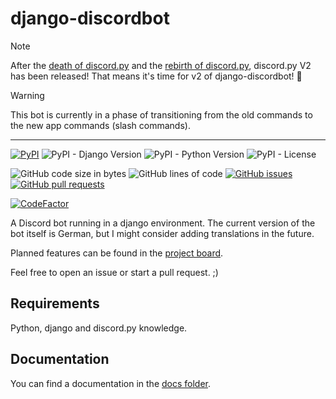 # django-discordbot

> [!NOTE]
> After the [death of discord.py](https://github.com/rafaelurben/django-discordbot/discussions/139) and the [rebirth of discord.py](https://github.com/rafaelurben/django-discordbot/discussions/161), discord.py V2 has been released! That means it's time for v2 of django-discordbot! 🎉

> [!WARNING]
> This bot is currently in a phase of transitioning from the old commands to the new app commands (slash commands).

------

[![PyPI](https://img.shields.io/pypi/v/django-discordbot)](https://pypi.org/project/django-discordbot)
![PyPI - Django Version](https://img.shields.io/pypi/djversions/django-discordbot)
![PyPI - Python Version](https://img.shields.io/pypi/pyversions/django-discordbot)
![PyPI - License](https://img.shields.io/pypi/l/django-discordbot)

![GitHub code size in bytes](https://img.shields.io/github/languages/code-size/rafaelurben/django-discordbot)
![GitHub lines of code](https://img.shields.io/tokei/lines/github.com/rafaelurben/django-discordbot)
[![GitHub issues](https://img.shields.io/github/issues/rafaelurben/django-discordbot)](https://github.com/rafaelurben/django-discordbot/issues)
[![GitHub pull requests](https://img.shields.io/github/issues-pr/rafaelurben/django-discordbot)](https://github.com/rafaelurben/django-discordbot/pulls)

[![CodeFactor](https://www.codefactor.io/repository/github/rafaelurben/django-discordbot/badge)](https://www.codefactor.io/repository/github/rafaelurben/django-discordbot)

A Discord bot running in a django environment. The current version of the bot itself is German, but I might consider adding translations in the future.

Planned features can be found in the [project board](https://github.com/rafaelurben/django-discordbot/projects/1?fullscreen=true).

Feel free to open an issue or start a pull request. ;)

## Requirements

Python, django and discord.py knowledge.

## Documentation

You can find a documentation in the [docs folder](./docs/index.md).

